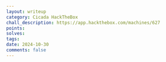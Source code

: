 ```yaml
---
layout: writeup
category: Cicada HackTheBox
chall_description: https://app.hackthebox.com/machines/627
points: 
solves: 
tags: 
date: 2024-10-30
comments: false
---
```

